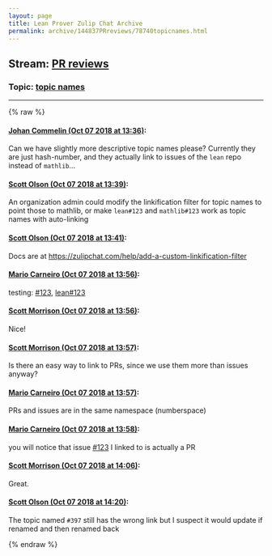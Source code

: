 ```yaml
---
layout: page
title: Lean Prover Zulip Chat Archive 
permalink: archive/144837PRreviews/78740topicnames.html
---
```


## Stream: [PR reviews](index.html)
### Topic: [topic names](78740topicnames.html)

---


{% raw %}
#### [ Johan Commelin (Oct 07 2018 at 13:36)](https://leanprover.zulipchat.com/#narrow/stream/144837-PR%20reviews/topic/topic%20names/near/135349506):
<p>Can we have slightly more descriptive topic names please? Currently they are just hash-number, and they actually link to issues of the <code>lean</code> repo instead of <code>mathlib</code>...</p>

#### [ Scott Olson (Oct 07 2018 at 13:39)](https://leanprover.zulipchat.com/#narrow/stream/144837-PR%20reviews/topic/topic%20names/near/135349565):
<p>An organization admin could modify the linkification filter for topic names to point those to mathlib, or make <code>lean#123</code> and <code>mathlib#123</code> work as topic names with auto-linking</p>

#### [ Scott Olson (Oct 07 2018 at 13:41)](https://leanprover.zulipchat.com/#narrow/stream/144837-PR%20reviews/topic/topic%20names/near/135349637):
<p>Docs are at <a href="https://zulipchat.com/help/add-a-custom-linkification-filter" target="_blank" title="https://zulipchat.com/help/add-a-custom-linkification-filter">https://zulipchat.com/help/add-a-custom-linkification-filter</a></p>

#### [ Mario Carneiro (Oct 07 2018 at 13:56)](https://leanprover.zulipchat.com/#narrow/stream/144837-PR%20reviews/topic/topic%20names/near/135350028):
<p>testing: <a href="https://github.com/leanprover/mathlib/issues/123" target="_blank" title="https://github.com/leanprover/mathlib/issues/123">#123</a>, <a href="https://github.com/leanprover/lean/issues/123" target="_blank" title="https://github.com/leanprover/lean/issues/123">lean#123</a></p>

#### [ Scott Morrison (Oct 07 2018 at 13:56)](https://leanprover.zulipchat.com/#narrow/stream/144837-PR%20reviews/topic/topic%20names/near/135350065):
<p>Nice!</p>

#### [ Scott Morrison (Oct 07 2018 at 13:57)](https://leanprover.zulipchat.com/#narrow/stream/144837-PR%20reviews/topic/topic%20names/near/135350070):
<p>Is there an easy way to link to PRs, since we use them more than issues anyway?</p>

#### [ Mario Carneiro (Oct 07 2018 at 13:57)](https://leanprover.zulipchat.com/#narrow/stream/144837-PR%20reviews/topic/topic%20names/near/135350074):
<p>PRs and issues are in the same namespace (numberspace)</p>

#### [ Mario Carneiro (Oct 07 2018 at 13:58)](https://leanprover.zulipchat.com/#narrow/stream/144837-PR%20reviews/topic/topic%20names/near/135350114):
<p>you will notice that issue <a href="https://github.com/leanprover/mathlib/issues/123" target="_blank" title="https://github.com/leanprover/mathlib/issues/123">#123</a> I linked to is actually a PR</p>

#### [ Scott Morrison (Oct 07 2018 at 14:06)](https://leanprover.zulipchat.com/#narrow/stream/144837-PR%20reviews/topic/topic%20names/near/135350333):
<p>Great.</p>

#### [ Scott Olson (Oct 07 2018 at 14:20)](https://leanprover.zulipchat.com/#narrow/stream/144837-PR%20reviews/topic/topic%20names/near/135350692):
<p>The topic named <code>#397</code> still has the wrong link but I suspect it would update if renamed and then renamed back</p>


{% endraw %}
